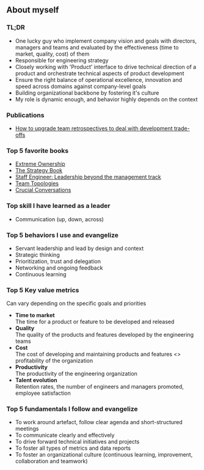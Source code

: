 ## About myself

### TL;DR
- One lucky guy who implement company vision and goals with directors, managers and teams and evaluated by the effectiveness (time to market, quality, cost) of them
- Responsible for engineering strategy 
- Closely working with 'Product' interface to drive technical direction of a product and orchestrate technical aspects of product development
- Ensure the right balance of operational excellence, innovation and speed across domains against company-level goals
- Building organizational backbone by fostering it's culture
- My role is dynamic enough, and behavior highly depends on the context

### Publications
- [How to upgrade team retrospectives to deal with development trade-offs](https://medium.com/flo-health/how-to-determine-a-trade-off-between-speed-and-quality-and-in-what-way-it-connects-to-68a2217de2bc)

### Top 5 favorite books
- [Extreme Ownership](https://www.amazon.com/Extreme-Ownership-U-S-Navy-SEALs-ebook/dp/B0739PYQSS)
- [The Strategy Book](https://www.amazon.com/Strategy-Book-strategically-deliver-outstanding/dp/1292264136)
- [Staff Engineer: Leadership beyond the management track](https://www.amazon.com/Staff-Engineer-Leadership-beyond-management-ebook/dp/B08RMSHYGG)
- [Team Topologies](https://www.amazon.com/Team-Topologies-Organizing-Business-Technology/dp/1942788819)
- [Crucial Conversations](https://www.amazon.com/Crucial-Conversations-Talking-Stakes-Second/dp/1469266822)

### Top skill I have learned as a leader 
- Communication (up, down, across)

### Top 5 behaviors I use and evangelize 
- Servant leadership and lead by design and context
- Strategic thinking
- Prioritization, trust and delegation
- Networking and ongoing feedback
- Continuous learning

### Top 5 Key value metrics
Can vary depending on the specific goals and priorities
- **Time to market**\
The time for a product or feature to be developed and released
- **Quality**\
The quality of the products and features developed by the engineering teams
- **Cost**\
The cost of developing and maintaining products and features <> profitability of the organization
- **Productivity**\
The productivity of the engineering organization
- **Talent evolution**\
Retention rates, the number of engineers and managers promoted, employee satisfaction

### Top 5 fundamentals I follow and evangelize
- To work around artefact, follow clear agenda and short-structured meetings
- To communicate clearly and effectively
- To drive forward technical initiatives and projects
- To foster all types of metrics and data reports
- To foster an organizational culture (continuous learning, improvement, collaboration and teamwork)
